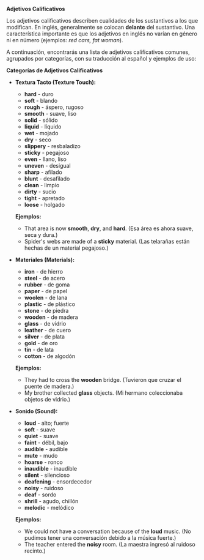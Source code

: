 

**Adjetivos Calificativos**

Los adjetivos calificativos describen cualidades de los sustantivos a los que modifican. En inglés, generalmente se colocan **delante** del sustantivo. Una característica importante es que los adjetivos en inglés no varían en género ni en número (ejemplos: *red cars, fat woman*).

A continuación, encontrarás una lista de adjetivos calificativos comunes, agrupados por categorías, con su traducción al español y ejemplos de uso:

**Categorías de Adjetivos Calificativos**

*   **Textura Tacto (Texture Touch):**

    *   **hard** - duro
    *   **soft** - blando
    *   **rough** - áspero, rugoso
    *   **smooth** - suave, liso
    *   **solid** - sólido
    *   **liquid** - líquido
    *   **wet** - mojado
    *   **dry** - seco
    *   **slippery** - resbaladizo
    *   **sticky** - pegajoso
    *   **even** - llano, liso
    *   **uneven** - desigual
    *   **sharp** - afilado
    *   **blunt** - desafilado
    *   **clean** - limpio
    *   **dirty** - sucio
    *   **tight** - apretado
    *   **loose** - holgado

    **Ejemplos:**

    *   That area is now **smooth**, **dry**, and **hard**. (Esa área es ahora suave, seca y dura.)
    *   Spider's webs are made of a **sticky** material. (Las telarañas están hechas de un material pegajoso.)

*   **Materiales (Materials):**

    *   **iron** - de hierro
    *   **steel** - de acero
    *   **rubber** - de goma
    *   **paper** - de papel
    *   **woolen** - de lana
    *   **plastic** - de plástico
    *   **stone** - de piedra
    *   **wooden** - de madera
    *   **glass** - de vidrio
    *   **leather** - de cuero
    *   **silver** - de plata
    *   **gold** - de oro
    *   **tin** - de lata
    *   **cotton** - de algodón

    **Ejemplos:**

    *   They had to cross the **wooden** bridge. (Tuvieron que cruzar el puente de madera.)
    *   My brother collected **glass** objects. (Mi hermano coleccionaba objetos de vidrio.)

*   **Sonido (Sound):**

    *   **loud** - alto; fuerte
    *   **soft** - suave
    *   **quiet** - suave
    *   **faint** - débil, bajo
    *   **audible** - audible
    *   **mute** - mudo
    *   **hoarse** - ronco
    *   **inaudible** - inaudible
    *   **silent** - silencioso
    *   **deafening** - ensordecedor
    *   **noisy** - ruidoso
    *   **deaf** - sordo
    *   **shrill** - agudo, chillón
    *   **melodic** - melódico

    **Ejemplos:**

    *   We could not have a conversation because of the **loud** music. (No pudimos tener una conversación debido a la música fuerte.)
    *   The teacher entered the **noisy** room. (La maestra ingresó al ruidoso recinto.)

